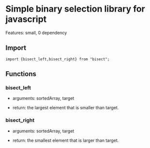 # Simple binary selection library for javascript
Features: small, 0 dependency

## Import
```
import {bisect_left,bisect_right} from "bisect";
```

## Functions

### bisect_left

* arguments: sortedArray, target

* return: the largest element that is smaller than target.

### bisect_right

* arguments: sortedArray, target

* return: the smallest element that is larger than target.
